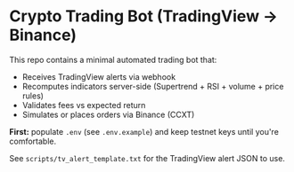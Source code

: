 # Crypto Trading Bot (TradingView -> Binance)

This repo contains a minimal automated trading bot that:
- Receives TradingView alerts via webhook
- Recomputes indicators server-side (Supertrend + RSI + volume + price rules)
- Validates fees vs expected return
- Simulates or places orders via Binance (CCXT)

**First:** populate `.env` (see `.env.example`) and keep testnet keys until you're comfortable.

See `scripts/tv_alert_template.txt` for the TradingView alert JSON to use.
